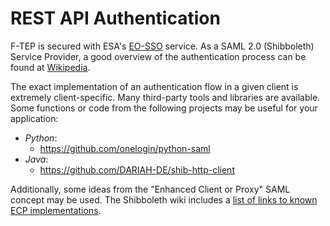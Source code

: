 # REST API Authentication

F-TEP is secured with ESA's [EO-SSO](https://eo-sso-idp.eo.esa.int/) service.
As a SAML 2.0 (Shibboleth) Service Provider, a good overview of the
authentication process can be found at [Wikipedia](https://en.wikipedia.org/wiki/Security_Assertion_Markup_Language#Use).

The exact implementation of an authentication flow in a given client is
extremely client-specific. Many third-party tools and libraries are available.
Some functions or code from the following projects may be useful for your
application:

* *Python*:
  * https://github.com/onelogin/python-saml
* *Java*:
  * https://github.com/DARIAH-DE/shib-http-client

Additionally, some ideas from the "Enhanced Client or Proxy" SAML concept may
be used. The Shibboleth wiki includes a [list of links to known ECP
implementations](https://wiki.shibboleth.net/confluence/display/CONCEPT/ECP).
